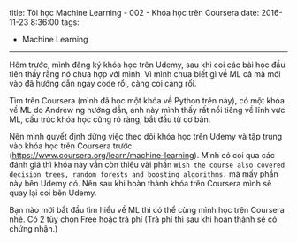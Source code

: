 title: Tôi học Machine Learning - 002 - Khóa học trên Coursera
date: 2016-11-23 8:36:00
tags:
  - Machine Learning
---

Hôm trước, mình đăng ký khóa học trên Udemy, sau khi coi các bài học đầu tiên thấy rằng nó chưa hợp với mình. Vì mình chưa biết gì về ML cả mà mới vào đã hướng dẫn ngay code rồi, càng coi càng rối.

Tìm trên Coursera (mình đã học một khóa về Python trên này), có một khóa về ML do Andrew ng hướng dẫn, anh này mình thấy rất nổi tiếng về lĩnh vực ML, cấu trúc khóa học cũng rõ ràng, bắt đầu từ cơ bản.

Nên mình quyết định dừng việc theo dõi khóa học trên Udemy và tập trung vào khóa học trên Coursera trước (https://www.coursera.org/learn/machine-learning). Mình có coi qua các đánh giá thì khóa này vẫn còn thiếu vài phần `Wish the course also covered decision trees, random forests and boosting algorithms.` mà mấy phần này bên Udemy có. Nên sau khi hoàn thành khóa trên Coursera mình sẽ quay lại coi bên Udemy.

Bạn nào mới bắt đầu tìm hiểu về ML thì có thể cùng mình học trên Coursera nhé. Có 2 tùy chọn Free hoặc trả phí (Trả phí thì sau khi hoàn thành sẽ có chứng nhận.)